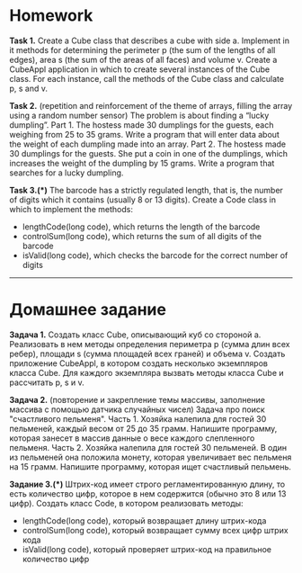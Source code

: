 # Homework
**Task 1.**
Create a Cube class that describes a cube with side a.
Implement in it methods for determining the perimeter p (the sum of the lengths of all edges),
area s (the sum of the areas of all faces) and volume v.
Create a CubeAppl application in which to create several instances of the Cube class.
For each instance, call the methods of the Cube class and calculate p, s and v.

**Task 2.**
(repetition and reinforcement of the theme of arrays, filling the array using a random number sensor)
The problem is about finding a “lucky dumpling”.
Part 1.
The hostess made 30 dumplings for the guests, each weighing from 25 to 35 grams.
Write a program that will enter data about the weight of each dumpling made into an array.
Part 2.
The hostess made 30 dumplings for the guests. She put a coin in one of the dumplings,
which increases the weight of the dumpling by 15 grams.
Write a program that searches for a lucky dumpling.

**Task 3.(*)**
The barcode has a strictly regulated length, that is, the number of digits
which it contains (usually 8 or 13 digits).
Create a Code class in which to implement the methods:
- lengthCode(long code), which returns the length of the barcode
- controlSum(long code), which returns the sum of all digits of the barcode
- isValid(long code), which checks the barcode for the correct number of digits

_______________________________________________________

# Домашнее задание

**Задача 1.**
Создать класс Cube, описывающий куб cо стороной a.
Реализовать в нем методы определения периметра p (сумма длин всех ребер), 
площади s (сумма площадей всех граней) и объема v.
Создать приложение CubeAppl, в котором создать несколько экземпляров класса Cube.
Для каждого экземпляра вызвать методы класса Cube и рассчитать p, s и v.

**Задача 2.**
(повторение и закрепление темы массивы, заполнение массива с помощью датчика случайных чисел)
Задача про поиск "счастливого пельменя".
Часть 1.
Хозяйка налепила для гостей 30 пельменей, каждый весом от 25 до 35 грамм.
Напишите программу, которая занесет в массив данные о весе каждого слепленного пельменя.
Часть 2.
Хозяйка налепила для гостей 30 пельменей. В один из пельменей она положила монету,
которая увеличивает вес пельменя на 15 грамм.
Напишите программу, которая ищет счастливый пельмень.

**Задание 3.(*)**
Штрих-код имеет строго регламентированную длину, то есть количество цифр,
которое в нем содержится (обычно это 8 или 13 цифр).
Создать класс Code, в котором реализовать методы:
- lengthCode(long code), который возвращает длину штрих-кода
- controlSum(long code), который возвращает сумму всех цифр штрих кода
- isValid(long code), который проверяет штрих-код на правильное количество цифр






